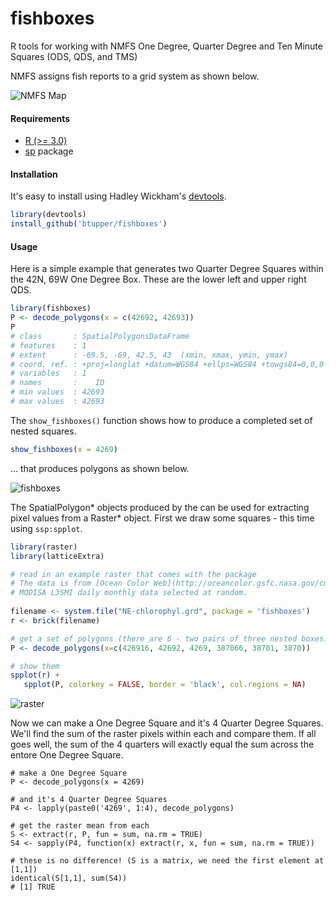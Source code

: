 # fishboxes
R tools for working with NMFS One Degree, Quarter Degree and Ten Minute Squares (ODS, QDS, and TMS) 

NMFS assigns fish reports to a grid system as shown below.

![NMFS Map](https://github.com/btupper/fishboxes/blob/master/inst/tenminutesquares_numbering.png)

#### Requirements

+ [R (>= 3.0)](http://cran.r-project.org/)
+ [sp](https://cran.r-project.org/web/packages/sp/index.html) package

#### Installation

It's easy to install using Hadley Wickham's [devtools](http://cran.r-project.org/web/packages/devtools/index.html).

```r
library(devtools)
install_github('btupper/fishboxes')
```

#### Usage

Here is a simple example that generates two Quarter Degree Squares within the 42N, 69W One Degree Box.  These are the lower left and upper right QDS.

```r
library(fishboxes)
P <- decode_polygons(x = c(42692, 42693))
P
# class       : SpatialPolygonsDataFrame 
# features    : 1 
# extent      : -69.5, -69, 42.5, 43  (xmin, xmax, ymin, ymax)
# coord. ref. : +proj=longlat +datum=WGS84 +ellps=WGS84 +towgs84=0,0,0 
# variables   : 1
# names       :    ID 
# min values  : 42693 
# max values  : 42693 
```



The `show_fishboxes()` function shows how to produce a completed set of nested squares.

```r
show_fishboxes(x = 4269)
```

... that produces polygons as shown below.

![fishboxes](https://github.com/btupper/fishboxes/blob/master/inst/fishboxes.png)


The SpatialPolygon* objects produced by the can be used for extracting pixel values from a Raster* object.  First we draw some squares - this time using `ssp:spplot`.

```r
library(raster)
library(latticeExtra)

# read in an example raster that comes with the package
# The data is from [Ocean Color Web](http://oceancolor.gsfc.nasa.gov/cms/) 
# MODISA L3SMI daily monthly data selected at random.
   
filename <- system.file("NE-chlorophyl.grd", package = 'fishboxes')
r <- brick(filename)

# get a set of polygons (there are 6 - two pairs of three nested boxes)
P <- decode_polygons(x=c(426916, 42692, 4269, 387066, 38701, 3870))

# show them
spplot(r) +
   spplot(P, colorkey = FALSE, border = 'black', col.regions = NA)
```

![raster](https://github.com/btupper/fishboxes/blob/master/inst/NE-chlorophyl.png)

Now we can make a One Degree Square and it's 4 Quarter Degree Squares.  We'll find the sum of the raster pixels within each and compare them.  If all goes well, the sum of the 4 quarters will exactly equal the sum across the entore One Degree Square.

```
# make a One Degree Square
P <- decode_polygons(x = 4269)

# and it's 4 Quarter Degree Squares
P4 <- lapply(paste0('4269', 1:4), decode_polygons)

# get the raster mean from each
S <- extract(r, P, fun = sum, na.rm = TRUE)
S4 <- sapply(P4, function(x) extract(r, x, fun = sum, na.rm = TRUE))

# these is no difference! (S is a matrix, we need the first element at [1,1])
identical(S[1,1], sum(S4))
# [1] TRUE
```



